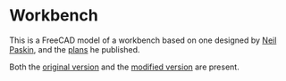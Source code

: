 Workbench
=========

This is a FreeCAD model of a workbench based on one designed by
[Neil Paskin][neil_paskin], and the [plans][plans] he published.

Both the [original version](workbench_pask.fcstd) and the
[modified version](workbench_spbnick.fcstd) are present.

[neil_paskin]: http://paskmakes.com/
[plans]: http://paskmakes.com/product/workbench-plans/
